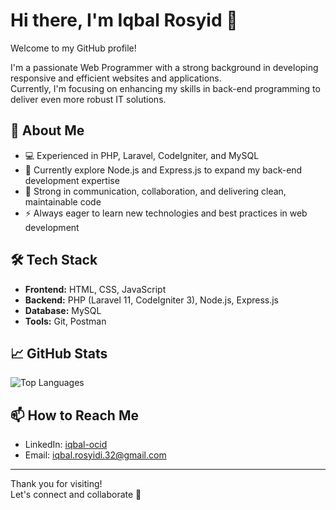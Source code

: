# Hi there, I'm Iqbal Rosyid 👋

Welcome to my GitHub profile!

I'm a passionate Web Programmer with a strong background in developing responsive and efficient websites and applications.  
Currently, I'm focusing on enhancing my skills in back-end programming to deliver even more robust IT solutions.

## 🚀 About Me
- 💻 Experienced in PHP, Laravel, CodeIgniter, and MySQL
- 🌱 Currently explore Node.js and Express.js to expand my back-end development expertise
- 🤝 Strong in communication, collaboration, and delivering clean, maintainable code
- ⚡ Always eager to learn new technologies and best practices in web development

## 🛠 Tech Stack
- **Frontend:** HTML, CSS, JavaScript
- **Backend:** PHP (Laravel 11, CodeIgniter 3), Node.js, Express.js
- **Database:** MySQL
- **Tools:** Git, Postman

## 📈 GitHub Stats
<!-- <p align="left">
  <img src="https://github-readme-stats.vercel.app/api?username=arrosyid&show_icons=true&theme=default" alt="Arrosyid's GitHub stats" />
</p> -->
<p align="left">
  <img src="https://github-readme-stats.vercel.app/api/top-langs/?username=arrosyid&layout=compact&theme=default" alt="Top Languages" />
</p>

## 📫 How to Reach Me
- LinkedIn: [iqbal-ocid](https://linkedin.com/in/iqbal-ocid)
- Email: [iqbal.rosyidi.32@gmail.com](mailto:iqbal.rosyidi.32@gmail.com)

---

Thank you for visiting!  
Let's connect and collaborate 🚀

